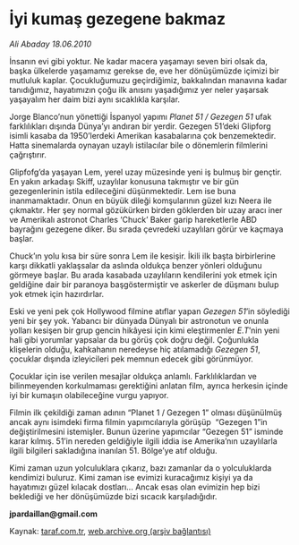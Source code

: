 # İyi kumaş gezegene bakmaz  

*Ali Abaday 18.06.2010*

<div class="yazi">
<p>İnsanın evi gibi yoktur. Ne kadar macera yaşamayı seven biri olsak da, başka ülkelerde yaşamamız gerekse de, eve her dönüşümüzde içimizi bir mutluluk kaplar. Çocukluğumuzu geçirdiğimiz, bakkalından manavına kadar tanıdığımız, hayatımızın çoğu ilk anısını yaşadığımız yer neler yaşarsak yaşayalım her daim bizi aynı sıcaklıkla karşılar.</p>
<p>Jorge Blanco’nun yönettiği İspanyol yapımı <i>Planet 51 / Gezegen 51</i> ufak farklılıkları dışında Dünya’yı andıran bir yerdir. Gezegen 51’deki Glipforg isimli kasaba da 1950’lerdeki Amerikan kasabalarına çok benzemektedir. Hatta sinemalarda oynayan uzaylı istilacılar bile o dönemlerin filmlerini çağrıştırır.</p>
<p>Glipfofg’da yaşayan Lem, yerel uzay müzesinde yeni iş bulmuş bir gençtir. En yakın arkadaşı Skiff, uzaylılar konusuna takmıştır ve bir gün gezegenlerinin istila edileceğini düşünmektedir. Lem ise buna inanmamaktadır. Onun en büyük dileği komşularının güzel kızı Neera ile çıkmaktır. Her şey normal gözükürken birden göklerden bir uzay aracı iner ve Amerikalı astronot Charles ‘Chuck’ Baker garip hareketlerle ABD bayrağını gezegene diker. Bu sırada çevredeki uzaylıları görür ve kaçmaya başlar.</p>
<p>Chuck’ın yolu kısa bir süre sonra Lem ile kesişir. İkili ilk başta birbirlerine karşı dikkatli yaklaşsalar da aslında oldukça benzer yönleri olduğunu görmeye başlar. Bu arada kasabada uzaylıların kendilerini yok etmek için geldiğine dair bir paranoya başgöstermiştir ve askerler de düşmanı bulup yok etmek için hazırdırlar.</p>
<p>Eski ve yeni pek çok Hollywood filmine atıflar yapan <i>Gezegen 51</i>’in söylediği yeni bir şey yok. Yabancı bir dünyada Dünyalı bir astronotun ve onunla yolları kesişen bir grup gencin hikâyesi için kimi eleştirmenler <i>E.T</i>’nin yeni hali gibi yorumlar yapsalar da bu görüş çok doğru değil. Çoğunlukla klişelerin olduğu, kahkahanın neredeyse hiç atılamadığı <i>Gezegen 51</i>, çocuklar dışında izleyicileri pek memnun edecek gibi görünmüyor.</p>
<p>Çocuklar için ise verilen mesajlar oldukça anlamlı. Farklılıklardan ve bilinmeyenden korkulmaması gerektiğini anlatan film, ayrıca herkesin içinde iyi bir kumaşın olabileceğine vurgu yapıyor.</p>
<p>Filmin ilk çekildiği zaman adının “Planet 1 / Gezegen 1” olması düşünülmüş ancak aynı isimdeki firma filmin yapımcılarıyla görüşüp  “Gezegen 1”in değiştirilmesini istemişler. Bunun üzerine yapımcılar “Gezegen 51” isminde karar kılmış. 51’in nereden geldiğiyle ilgili iddia ise Amerika’nın uzaylılarla ilgili bilgileri sakladığına inanılan 51. Bölge’ye atıf olduğu.</p>
<p>Kimi zaman uzun yolculuklara çıkarız, bazı zamanlar da o yolculuklarda kendimizi buluruz. Kimi zaman ise evimizi kuracağımız kişiyi ya da hayatımızı güzel kılacak dostları... Ancak esas olan evimizin hep bizi beklediği ve her dönüşümüzde bizi sıcacık karşıladığıdır.</p>
<p><b>jpardaillan@gmail.com</b></p></div>

Kaynak: [taraf.com.tr](http://www.taraf.com.tr:80/ali-abaday/makale-iyi-kumas-gezegene-bakmaz.htm), [web.archive.org (arşiv bağlantısı)](http://web.archive.org/web/20100620000039/http://www.taraf.com.tr:80/ali-abaday/makale-iyi-kumas-gezegene-bakmaz.htm)
